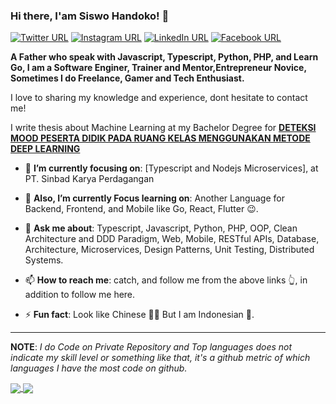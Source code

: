 ### Hi there, I'am Siswo Handoko! 🤙
[![Twitter URL](https://img.shields.io/static/v1?color=red&label=Twitter%20&logo=twitter&logoColor=white&style=for-the-badge&message=Follow)](https://twitter.com/Hand_Tuu)
[![Instagram URL](https://img.shields.io/static/v1?color=red&label=Instagram&logo=Instagram&logoColor=white&style=for-the-badge&message=follow)](https://www.instagram.com/mr.siswohandoko)
[![LinkedIn URL](https://img.shields.io/static/v1?color=red&label=linkedin&logo=linkedin&logoColor=white&style=for-the-badge&message=Connect)](https://www.linkedin.com/in/siswo-handoko)
[![Facebook URL](https://img.shields.io/static/v1?color=red&label=Facebook&logo=Facebook&logoColor=white&style=for-the-badge&message=Connect)](https://www.facebook.com/seishiroando)

**A Father who speak with Javascript, Typescript, Python, PHP, and Learn Go, I am a Software Enginer, Trainer and Mentor,Entrepreneur Novice, Sometimes I do Freelance, Gamer and Tech Enthusiast.**

I love to sharing my knowledge and experience, dont hesitate to contact me! 

I write thesis about Machine Learning at my Bachelor Degree for [**DETEKSI MOOD PESERTA DIDIK PADA RUANG KELAS MENGGUNAKAN METODE DEEP LEARNING**](http://repository.upi.edu/26228/)

- 🎯 **I’m currently focusing on**: [Typescript and Nodejs Microservices], at PT. Sinbad Karya Perdagangan

- 🔭 **Also, I’m currently Focus learning on**: Another Language for Backend, Frontend, and Mobile like Go, React, Flutter 😉.

- 💬 **Ask me about**: Typescript, Javascript, Python, PHP, OOP, Clean Architecture and DDD Paradigm, Web, Mobile, RESTful APIs, Database, Architecture, Microservices, Design Patterns, Unit Testing,  Distributed Systems.

- 📫 **How to reach me**: catch, and follow me from the above links 👆, in addition to follow me here.

- ⚡ **Fun fact**: Look like Chinese 👲🏻 But I am Indonesian 👳.

<hr/>

**NOTE**: *I do Code on Private Repository and Top languages does not indicate my skill level or something like that, it's a github metric of which languages I have the most code on github.*

<a href="https://github.com/mohamed-taman/">
  <img align="center" src="https://github-readme-stats.vercel.app/api?username=SiswoHandoko&count_private=true&show_icons=true&theme=radical&hide_border=false" />
</a> 
<a href="https://github.com/mohamed-taman/">
  <img align="center" src="https://github-readme-stats.vercel.app/api/top-langs/?username=SiswoHandoko&layout=compact&theme=radical&hide_border=false" />
</a>
